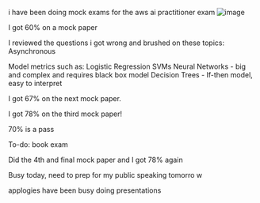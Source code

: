 i have been doing mock exams for the aws ai practitioner exam
![image](https://github.com/user-attachments/assets/e834b281-7090-448e-b93f-6fb6c3b4fb52)

I got 60% on a mock paper

I reviewed the questions i got wrong and brushed on these topics:
Asynchronous 

Model metrics such as:
Logistic Regression
SVMs
Neural Networks - big and complex and requires black box model
Decision Trees - If-then model, easy to interpret 

I got 67% on the next mock paper. 

I got 78% on the third mock paper!

70% is a pass

To-do:
book exam

Did the 4th and final mock paper and I got 78% again

Busy today, need to prep for my public speaking tomorro w  

applogies have been busy doing presentations